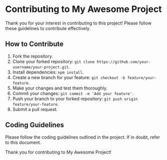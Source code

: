 # Contributing to My Awesome Project

Thank you for your interest in contributing to this project! Please follow these guidelines to contribute effectively.

## How to Contribute

1. Fork the repository.
2. Clone your forked repository: `git clone https://github.com/your-username/your-project.git`.
3. Install dependencies: `npm install`.
4. Create a new branch for your feature: `git checkout -b feature/your-feature`.
5. Make your changes and test them thoroughly.
6. Commit your changes: `git commit -m 'Add your feature'`.
7. Push your branch to your forked repository: `git push origin feature/your-feature`.
8. Submit a pull request.

## Coding Guidelines

Please follow the coding guidelines outlined in the project. If in doubt, refer to this document.

Thank you for contributing to My Awesome Project!
